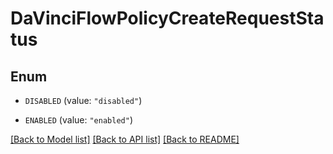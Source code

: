 # DaVinciFlowPolicyCreateRequestStatus

## Enum


* `DISABLED` (value: `"disabled"`)

* `ENABLED` (value: `"enabled"`)


[[Back to Model list]](../README.md#documentation-for-models) [[Back to API list]](../README.md#documentation-for-api-endpoints) [[Back to README]](../README.md)


